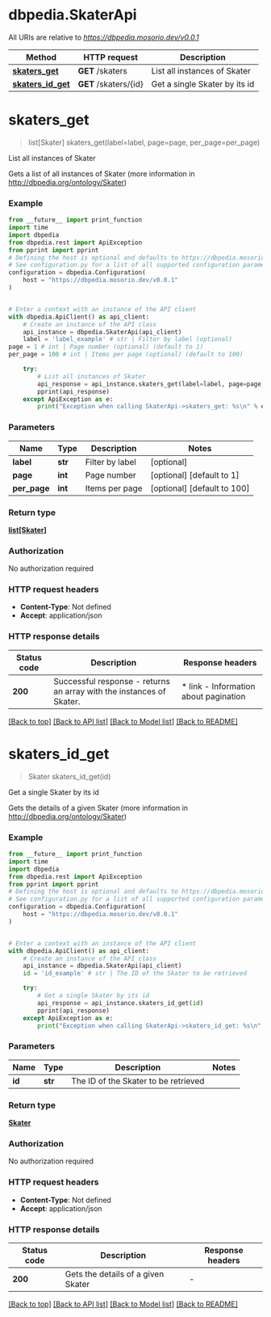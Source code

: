 # dbpedia.SkaterApi

All URIs are relative to *https://dbpedia.mosorio.dev/v0.0.1*

Method | HTTP request | Description
------------- | ------------- | -------------
[**skaters_get**](SkaterApi.md#skaters_get) | **GET** /skaters | List all instances of Skater
[**skaters_id_get**](SkaterApi.md#skaters_id_get) | **GET** /skaters/{id} | Get a single Skater by its id


# **skaters_get**
> list[Skater] skaters_get(label=label, page=page, per_page=per_page)

List all instances of Skater

Gets a list of all instances of Skater (more information in http://dbpedia.org/ontology/Skater)

### Example

```python
from __future__ import print_function
import time
import dbpedia
from dbpedia.rest import ApiException
from pprint import pprint
# Defining the host is optional and defaults to https://dbpedia.mosorio.dev/v0.0.1
# See configuration.py for a list of all supported configuration parameters.
configuration = dbpedia.Configuration(
    host = "https://dbpedia.mosorio.dev/v0.0.1"
)


# Enter a context with an instance of the API client
with dbpedia.ApiClient() as api_client:
    # Create an instance of the API class
    api_instance = dbpedia.SkaterApi(api_client)
    label = 'label_example' # str | Filter by label (optional)
page = 1 # int | Page number (optional) (default to 1)
per_page = 100 # int | Items per page (optional) (default to 100)

    try:
        # List all instances of Skater
        api_response = api_instance.skaters_get(label=label, page=page, per_page=per_page)
        pprint(api_response)
    except ApiException as e:
        print("Exception when calling SkaterApi->skaters_get: %s\n" % e)
```

### Parameters

Name | Type | Description  | Notes
------------- | ------------- | ------------- | -------------
 **label** | **str**| Filter by label | [optional] 
 **page** | **int**| Page number | [optional] [default to 1]
 **per_page** | **int**| Items per page | [optional] [default to 100]

### Return type

[**list[Skater]**](Skater.md)

### Authorization

No authorization required

### HTTP request headers

 - **Content-Type**: Not defined
 - **Accept**: application/json

### HTTP response details
| Status code | Description | Response headers |
|-------------|-------------|------------------|
**200** | Successful response - returns an array with the instances of Skater. |  * link - Information about pagination <br>  |

[[Back to top]](#) [[Back to API list]](../README.md#documentation-for-api-endpoints) [[Back to Model list]](../README.md#documentation-for-models) [[Back to README]](../README.md)

# **skaters_id_get**
> Skater skaters_id_get(id)

Get a single Skater by its id

Gets the details of a given Skater (more information in http://dbpedia.org/ontology/Skater)

### Example

```python
from __future__ import print_function
import time
import dbpedia
from dbpedia.rest import ApiException
from pprint import pprint
# Defining the host is optional and defaults to https://dbpedia.mosorio.dev/v0.0.1
# See configuration.py for a list of all supported configuration parameters.
configuration = dbpedia.Configuration(
    host = "https://dbpedia.mosorio.dev/v0.0.1"
)


# Enter a context with an instance of the API client
with dbpedia.ApiClient() as api_client:
    # Create an instance of the API class
    api_instance = dbpedia.SkaterApi(api_client)
    id = 'id_example' # str | The ID of the Skater to be retrieved

    try:
        # Get a single Skater by its id
        api_response = api_instance.skaters_id_get(id)
        pprint(api_response)
    except ApiException as e:
        print("Exception when calling SkaterApi->skaters_id_get: %s\n" % e)
```

### Parameters

Name | Type | Description  | Notes
------------- | ------------- | ------------- | -------------
 **id** | **str**| The ID of the Skater to be retrieved | 

### Return type

[**Skater**](Skater.md)

### Authorization

No authorization required

### HTTP request headers

 - **Content-Type**: Not defined
 - **Accept**: application/json

### HTTP response details
| Status code | Description | Response headers |
|-------------|-------------|------------------|
**200** | Gets the details of a given Skater |  -  |

[[Back to top]](#) [[Back to API list]](../README.md#documentation-for-api-endpoints) [[Back to Model list]](../README.md#documentation-for-models) [[Back to README]](../README.md)


